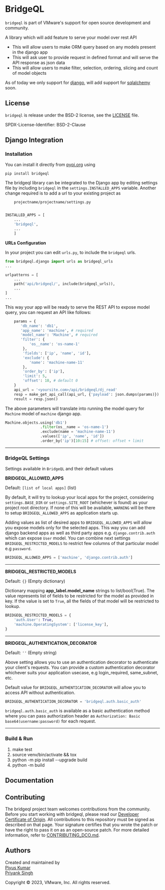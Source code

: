 # BridgeQL


`bridgeql` is part of VMware's support for open source development
and community.

A library which will add feature to serve your model over rest API
* This will allow users to make ORM query based on any models present in the django app
* This will ask user to provide request in defined format and will serve the API response as json data
* This will allow users to make filter, selection, ordering, slicing and count of model objects

As of today we only support for [django](https://www.djangoproject.com/), will add support for [sqlalchemy](https://www.sqlalchemy.org/) soon.


## License

`bridgeql` is release under the BSD-2 license, see the [LICENSE](LICENSE) file.

SPDX-License-Identifier: BSD-2-Clause

## Django Integration

### Installation

You can install it directly from [pypi.org](https://pypi.org/project/bridgeql/) using
```shell
pip install bridgeql
```

The bridgeql library can be integrated to the Django app by editing settings
file by including `bridgeql` in the `settings.INSTALLED_APPS` variable.
Another change required is to add a url to your existing project as

```
    projectname/projectname/settings.py
```

```python

INSTALLED_APPS = [
    ...
    'bridgeql',
    ...
    ]

```

**URLs Configuration**

In your project you can edit `urls.py`, to include the `bridgeql` urls.

```python
from bridgeql.django import urls as bridgeql_urls
...

urlpatterns = [
    ...
    path('api/bridgeql/', include(bridgeql_urls)),
    ...
]
...
```
This way your app will be ready to serve the REST API to expose model query, you can request an API like follows:
```python
    params = {
       'db_name': 'db1',
       'app_name': 'machine', # required
       'model_name': 'Machine', # required
       'filter': {
           'os__name': 'os-name-1'
        },
        'fields': ['ip', 'name', 'id'],
        'exclude': {
           'name': 'machine-name-11'
        },
        'order_by': ['ip'],
        'limit': 5,
        'offset': 10, # default 0
    }
    api_url = '<yoursite.com>/api/bridgeql/dj_read'
    resp = make_get_api_call(api_url, {'payload': json.dumps(params)})
    result = resp.json()
```

The above parameters will translate into running the model query for `Machine` model of `machine` django app.

```python
Machine.objects.using('db1')
                .filter(os__name = 'os-name-1')
                .exclude(name = 'machine-name-11')
                .values(['ip', 'name', 'id'])
                .order_by('ip')[10:15] # offset: offset + limit
```

____
### BridgeQL Settings

Settings available in `BridgeQL` and their default values

**BRIDGEQL_ALLOWED_APPS**

Default: `[list of local apps]` (list)

By default, it will try to lookup your local apps for the project, considering `settings.BASE_DIR` or `settings.SITE_ROOT` (whichever is found) as your project root directory. If none of this will be available, `WARNING` will be there to setup `BRIDGEQL_ALLOWED_APPS` as application starts up.

Adding values as list of desired apps to `BRIDGEQL_ALLOWED_APPS` will allow you expose models only for the selected apps.
This way you can add django backend apps as well as third party apps e.g. `django.contrib.auth` which can expose `User` model.
You can combine next settings `BRIDGEQL_RESTRICTED_MODELS` to restrict few columns of that particular model e.g `password`.

```python
BRIDGEQL_ALLOWED_APPS = ['machine', 'django.contrib.auth']
```
______

**BRIDGEQL_RESTRICTED_MODELS**

Default: `{}` (Empty dictionary)

Dictionary mapping **app_label.model_name** strings to list/bool(True). The value represents list of fields to be restricted for the model as provided in key. If the value is set to `True`, all the fields of that model will be restricted to lookup.

```python
BRIDGEQL_RESTRICTED_MODELS = {
    'auth.User': True,
    'machine.OperatingSystem': ['license_key'],
}
```
______

**BRIDGEQL_AUTHENTICATION_DECORATOR**

Default: `''` (Empty string)

Above setting allows you to use an authentication decorator to authenticate your client's requests.
You can provide a custom authentication decorator whichever suits your application usecase, e.g login_required, same_subnet, etc.

Default value for `BRIDGEQL_AUTHENTICATION_DECORATOR` will allow you to access API without authentication.

```python
BRIDGEQL_AUTHENTICATION_DECORATOR = 'bridgeql.auth.basic_auth'
```

`bridgeql.auth.basic_auth` is available as a basic authentication method where you can pass authorization header as `Authorization: Basic base64(username:password)` for each request.
____

### Build & Run

1. make test
2. source venv/bin/activate && tox
3. python -m pip install --upgrade build
4. python -m build

## Documentation

## Contributing

The bridgeql project team welcomes contributions from the community. Before you start working with bridgeql, please
read our [Developer Certificate of Origin](https://cla.vmware.com/dco). All contributions to this repository must be
signed as described on that page. Your signature certifies that you wrote the patch or have the right to pass it on
as an open-source patch. For more detailed information, refer to [CONTRIBUTING_DCO.md](CONTRIBUTING_DCO.md).


## Authors

Created and maintained by\
[Piyus Kumar](https://github.com/piyusql)\
[Priyank Singh](https://github.com/preyunk)

Copyright © 2023, VMware, Inc.  All rights reserved.
